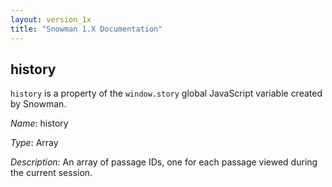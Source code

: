 ```yaml
---
layout: version_1x
title: "Snowman 1.X Documentation"
---
```


## history

`history` is a property of the `window.story` global JavaScript variable created by Snowman.

*Name*: history

*Type*: Array

*Description*: An array of passage IDs, one for each passage viewed during the current session.
